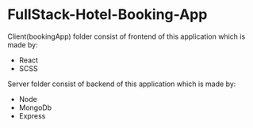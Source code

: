 # FullStack-Hotel-Booking-App
Client(bookingApp) folder consist of frontend of this application which is made by:
<ul>
<li>React</li>
<li>SCSS</li>
</ul>

Server folder consist of backend of this application which is made by:
<ul>
<li>Node</li>
<li>MongoDb</li>
<li>Express</li>
</ul>
